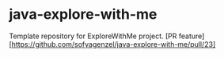 # java-explore-with-me
Template repository for ExploreWithMe project.
[PR feature][https://github.com/sofyagenzel/java-explore-with-me/pull/23]
